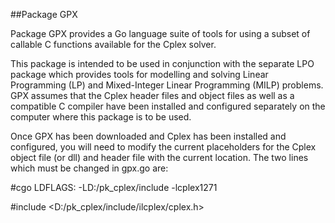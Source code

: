##Package GPX

Package GPX provides a Go language suite of tools for using a subset of callable C functions available for the
Cplex solver. 

This package is intended to be used in conjunction with the separate LPO package 
which provides tools for modelling and solving Linear Programming (LP) and Mixed-Integer 
Linear Programming (MILP) problems. GPX assumes that the Cplex header files
and object files as well as a compatible C compiler have been installed and configured
separately on the computer where this package is to be used.

Once GPX has been downloaded and Cplex has been installed and configured, you will need to modify the
current placeholders for the Cplex object file (or dll) and header file with the current location.
The two lines which must be changed in gpx.go are:

#cgo LDFLAGS: -LD:/pk_cplex/include -lcplex1271

#include <D:/pk_cplex/include/ilcplex/cplex.h>
